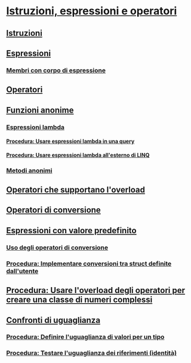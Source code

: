# [Istruzioni, espressioni e operatori](index.md)
## [Istruzioni](statements.md)
## [Espressioni](expressions.md)
### [Membri con corpo di espressione](expression-bodied-members.md)
## [Operatori](operators.md)
## [Funzioni anonime](anonymous-functions.md)
### [Espressioni lambda](lambda-expressions.md)
#### [Procedura: Usare espressioni lambda in una query](how-to-use-lambda-expressions-in-a-query.md)
#### [Procedura: Usare espressioni lambda all'esterno di LINQ](how-to-use-lambda-expressions-outside-linq.md)
### [Metodi anonimi](anonymous-methods.md)
## [Operatori che supportano l'overload](overloadable-operators.md)
## [Operatori di conversione](conversion-operators.md)
## [Espressioni con valore predefinito](default-value-expressions.md)
### [Uso degli operatori di conversione](using-conversion-operators.md)
### [Procedura: Implementare conversioni tra struct definite dall'utente](how-to-implement-user-defined-conversions-between-structs.md)
## [Procedura: Usare l'overload degli operatori per creare una classe di numeri complessi](how-to-use-operator-overloading-to-create-a-complex-number-class.md)
## [Confronti di uguaglianza](equality-comparisons.md)
### [Procedura: Definire l'uguaglianza di valori per un tipo](how-to-define-value-equality-for-a-type.md)
### [Procedura: Testare l'uguaglianza dei riferimenti (identità)](how-to-test-for-reference-equality-identity.md)
